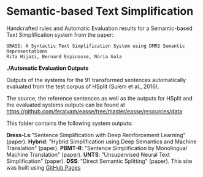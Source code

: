 # Semantic-based Text Simplification

Handcrafted rules and Automatic Evaluation results for a Semantic-based Text Simplification system from the paper:

```
GRASS: A Syntactic Text Simplification System using DMRS Semantic Representations 
Rita Hijazi, Bernard Espinasse, Núria Gala
```
**./Automatic Evaluation Outputs**

Outputs of the systems for the 91 transformed sentences automatically evaluated from the test corpus of HSplit (Sulem et al., 2016). 

The source, the reference sentences as well as the outputs for HSplit and the evaluated systems outputs can be found at 
https://github.com/feralvam/easse/tree/master/easse/resources/data 

This folder contains the following system outputs:

**Dress-Ls**:"Sentence Simplification with Deep Reinforcement Learning" (paper). 
**Hybrid**: "Hybrid Simplification using Deep Semantics and Machine Translation" (paper).
**PBMT-R**: "Sentence Simplification by Monolingual Machine Translation" (paper). 
**UNTS**: "Unsupervised Neural Text Simplification" (paper).
**DSS**: "Direct Semantic Splitting" (paper).
This site was built using [GitHub Pages](https://pages.github.com/)

